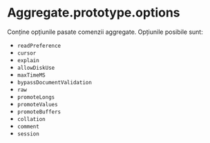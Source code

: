 # Aggregate.prototype.options

Conține opțiunile pasate comenzii aggregate. Opțiunile posibile sunt:

- `readPreference`
- `cursor`
- `explain`
- `allowDiskUse`
- `maxTimeMS`
- `bypassDocumentValidation`
- `raw`
- `promoteLongs`
- `promoteValues`
- `promoteBuffers`
- `collation`
- `comment`
- `session`
